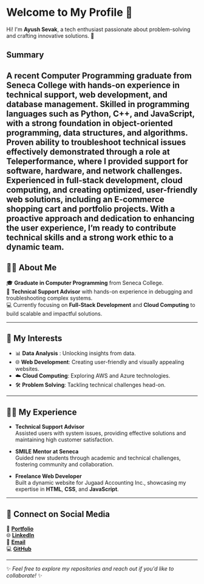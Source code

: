 # Welcome to My Profile 👋

Hi! I'm **Ayush Sevak**, a tech enthusiast passionate about problem-solving and crafting innovative solutions. 🚀  

##  Summary
A recent Computer Programming graduate from Seneca College with hands-on experience in technical support, web development, and database management. Skilled in programming languages such as Python, C++, and JavaScript, with a strong foundation in object-oriented programming, data structures, and algorithms. Proven ability to troubleshoot technical issues effectively demonstrated through a role at Teleperformance, where I provided support for software, hardware, and network challenges. Experienced in full-stack development, cloud computing, and creating optimized, user-friendly web solutions, including an E-commerce shopping cart and portfolio projects. With a proactive approach and dedication to enhancing the user experience, I’m ready to contribute technical skills and a strong work ethic to a dynamic team.
---

## 👨‍💻 About Me  

🎓 **Graduate in Computer Programming** from Seneca College.  
💼 **Technical Support Advisor** with hands-on experience in debugging and troubleshooting complex systems.  
💻 Currently focusing on **Full-Stack Development** and **Cloud Computing** to build scalable and impactful solutions.  

---

## 🌟 My Interests  

- 📊 **Data Analysis**  : Unlocking insights from data.  
- 🌐 **Web Development**: Creating user-friendly and visually appealing websites.  
- ☁️ **Cloud Computing**: Exploring AWS and Azure technologies.  
- 🛠️ **Problem Solving**: Tackling technical challenges head-on.  

---

## 🧑‍💼 My Experience  

- **Technical Support Advisor**  
  Assisted users with system issues, providing effective solutions and maintaining high customer satisfaction.  
 
- **SMILE Mentor at Seneca**  
  Guided new students through academic and technical challenges, fostering community and collaboration.  

- **Freelance Web Developer**  
  Built a dynamic website for Jugaad Accounting Inc., showcasing my expertise in **HTML**, **CSS**, and **JavaScript**.  

---

## 🤝 Connect on Social Media  

📜 [**Portfolio**](#)  
🌐 [**LinkedIn**](https://https://www.linkedin.com/in/ayush-sevak-a913b4253)  
📧 [**Email**](mailto:ayushsevak@gmail.com)  
💻 [**GitHub**](https://github.com/asevak)  

---

✨ *Feel free to explore my repositories and reach out if you'd like to collaborate!* ✨
